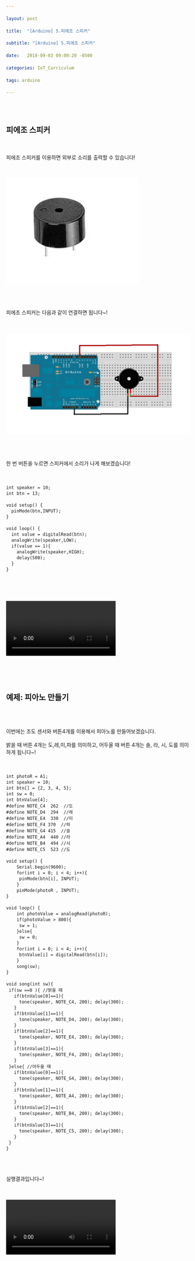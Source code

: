 ```yaml
---

layout: post

title:  "[Arduino] 5.피에조 스피커"

subtitle: "[Arduino] 5.피에조 스피커"

date:   2018-09-03 09:00:20 -0500

categories: IoT_Curriculum

tags: arduino

---
```


<br>
<br>

## 피에조 스피커

<br>
<br>
피에조 스피커를 이용하면 외부로 소리를 출력할 수 있습니다!
<br>
<br>
<br>

![image](/image/Arduino_image/Arduino_image_22.png)

<br>
<br>
<br>
피에조 스피커는 다음과 같이 연결하면 됩니다~!
<br>
<br>
<br>

![image](/image/Arduino_image/Arduino_image_23.png)

<br>
<br>
<br>
한 번 버튼을 누르면 스피커에서 소리가 나게 해보겠습니다!
<br>
<br>
<br>

```
int speaker = 10;
int btn = 13;

void setup() {
  pinMode(btn,INPUT);
}

void loop() {
  int value = digitalRead(btn);
  analogWrite(speaker,LOW);
  if(value == 1){
    analogWrite(speaker,HIGH);
    delay(500);
  }
}
```

<br>
<br>
<br>

<video src="/image/Arduino_image/Arduino_video_08.mp4" controls autoplay></video>


<br>
<br>
<br>


## 예제: 피아노 만들기

<br>
<br>
<br>
이번에는 조도 센서와 버튼4개를 이용해서 피아노를 만들어보겠습니다.
<br>
<br>
밝을 때 버튼 4개는 도,레,미,파를 의미하고, 어두울 때 버튼 4개는 솔, 라, 시, 도를 의미하게 됩니다~!
<br>
<br>
<br>

```
int photoR = A1;
int speaker = 10;
int btn[] = {2, 3, 4, 5};
int sw = 0;
int btnValue[4];
#define NOTE_C4  262  //도
#define NOTE_D4  294  //레
#define NOTE_E4  330  //미
#define NOTE_F4 370  //파
#define NOTE_G4 415  //솔
#define NOTE_A4  440 //라
#define NOTE_B4  494 //시
#define NOTE_C5  523 //도

void setup() {
    Serial.begin(9600);
    for(int i = 0; i < 4; i++){
     pinMode(btn[i], INPUT);
    }
    pinMode(photoR , INPUT);
}

void loop() {
    int photoValue = analogRead(photoR);
    if(photoValue > 800){
     sw = 1;
    }else{
     sw = 0;
    }
    for(int i = 0; i < 4; i++){
     btnValue[i] = digitalRead(btn[i]);
    }
    song(sw);
}

void song(int sw){
 if(sw ==0 ){ //밝을 때
   if(btnValue[0]==1){ 
     tone(speaker, NOTE_C4, 200); delay(300);
   }
   if(btnValue[1]==1){
     tone(speaker, NOTE_D4, 200); delay(300);
   }
   if(btnValue[2]==1){
     tone(speaker, NOTE_E4, 200); delay(300);
   }
   if(btnValue[3]==1){
     tone(speaker, NOTE_F4, 200); delay(300);
   }
 }else{ //어두울 때
   if(btnValue[0]==1){
     tone(speaker, NOTE_G4, 200); delay(300);
   }
   if(btnValue[1]==1){
     tone(speaker, NOTE_A4, 200); delay(300);
   }
   if(btnValue[2]==1){
     tone(speaker, NOTE_B4, 200); delay(300);
   }
   if(btnValue[3]==1){
     tone(speaker, NOTE_C5, 200); delay(300);
   }
 }
}
```

<br>
<br>
<br>
실행결과입니다~!
<br>
<br>
<br>

<video src="/image/Arduino_image/Arduino_video_07.mp4" controls autoplay></video>